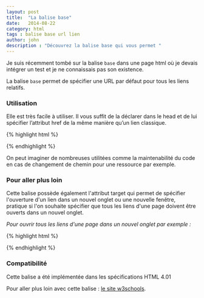 ```yaml
---
layout: post
title:  "La balise base"
date:   2014-08-22
category: html
tags : balise base url lien
author: john
description : "Découvrez la balise base qui vous permet "
---
```

Je suis récemment tombé sur la balise `base` dans une page html où je devais intégrer un test et je ne connaissais pas son existence.

La balise `base` permet de spécifier une URL par défaut pour tous les liens relatifs.

### Utilisation

Elle est très facile à utiliser. Il vous suffit de la déclarer dans le head et de lui spécifier l’attribut href de la même manière qu’un lien classique.

{% highlight html %}

<head>
<base href="http://www.lilleweb.fr">
</head>

{% endhighlight %}

On peut imaginer de nombreuses utilitées comme la maintenabilité du code en cas de changement de chemin pour une ressource par exemple.

### Pour aller plus loin

Cette balise possède également l'attribut target qui permet de spécifier l'ouverture d'un lien dans un nouvel onglet ou une nouvelle fenêtre, pratique si l'on souhaite spécifier que tous les liens d'une page doivent être ouverts dans un nouvel onglet.

*Pour ouvrir tous les liens d'une page dans un nouvel onglet par exemple :*

{% highlight html %}

<head>
<base target="_blank">
</head>

{% endhighlight %}

### Compatibilité

Cette balise a été implémentée dans les spécifications HTML 4.01

Pour aller plus loin avec cette balise : [le site w3schools](http://www.w3schools.com/tags/tag_base.asp).
